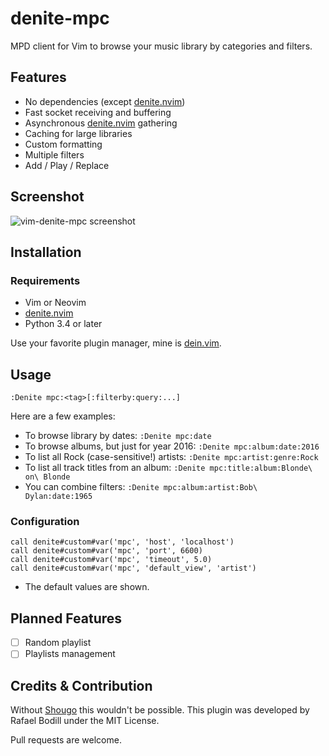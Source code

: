 # denite-mpc

MPD client for Vim to browse your music library by categories and filters.

## Features

- No dependencies (except [denite.nvim])
- Fast socket receiving and buffering
- Asynchronous [denite.nvim] gathering
- Caching for large libraries
- Custom formatting
- Multiple filters
- Add / Play / Replace

## Screenshot

![vim-denite-mpc screenshot](http://rafi.io/static/img/project/vim-denite-mpc/browsing.gif)

## Installation

### Requirements

- Vim or Neovim
- [denite.nvim]
- Python 3.4 or later

Use your favorite plugin manager, mine is [dein.vim].

## Usage

```viml
:Denite mpc:<tag>[:filterby:query:...]
```

Here are a few examples:

- To browse library by dates: `:Denite mpc:date`
- To browse albums, but just for year 2016: `:Denite mpc:album:date:2016`
- To list all Rock (case-sensitive!) artists: `:Denite mpc:artist:genre:Rock`
- To list all track titles from an album: `:Denite mpc:title:album:Blonde\ on\ Blonde`
- You can combine filters: `:Denite mpc:album:artist:Bob\ Dylan:date:1965`

### Configuration

```viml
call denite#custom#var('mpc', 'host', 'localhost')
call denite#custom#var('mpc', 'port', 6600)
call denite#custom#var('mpc', 'timeout', 5.0)
call denite#custom#var('mpc', 'default_view', 'artist')
```

- The default values are shown.

## Planned Features

- [ ] Random playlist
- [ ] Playlists management

## Credits & Contribution

Without [Shougo] this wouldn't be possible.
This plugin was developed by Rafael Bodill under the MIT License.

Pull requests are welcome.

[Shougo]: https://github.com/Shougo
[denite.nvim]: https://github.com/Shougo/denite.nvim
[dein.vim]: https://github.com/Shougo/dein.vim
